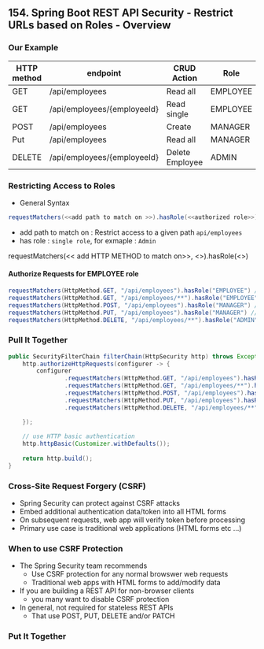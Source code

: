 ## 154. Spring Boot REST API Security - Restrict URLs based on Roles - Overview

### Our Example 
| HTTP method | endpoint                    | CRUD Action     | Role     |
|-------------|-----------------------------|-----------------|----------|
| GET         | /api/employees              | Read all        | EMPLOYEE |
| GET         | /api/employees/{employeeId} | Read single     | EMPLOYEE |
| POST        | /api/employees              | Create          | MANAGER  |
| Put         | /api/employees              | Read all        | MANAGER  |
| DELETE      | /api/employees/{employeeId} | Delete Employee | ADMIN    | 


### Restricting Access to Roles 
* General Syntax
```java
requestMatchers(<<add path to match on >>).hasRole(<<authorized role>>)
```
* add path  to match on : Restrict access to a given path `api/employees`
* has role : `single role`, for exmaple : `Admin`

requestMatchers(<< add HTTP METHOD to match on>>, <<add path to match on >>).hasRole(<<authorized role>>)

#### Authorize Requests for EMPLOYEE role 
```java
requestMatchers(HttpMethod.GET, "/api/employees").hasRole("EMPLOYEE") // READ all employees 
requestMatchers(HttpMethod.GET, "/api/employees/**").hasRole("EMPLOYEE") // read a single employee
requestMatchers(HttpMethod.POST, "/api/employees").hasRole("MANAGER") // add an employee 
requestMatchers(HttpMethod.PUT, "/api/employees").hasRole("MANAGER") // update an employee 
requestMatchers(HttpMethod.DELETE, "/api/employees/**").hasRole("ADMIN") // has role admin
```

### Pull It Together 
```java
public SecurityFilterChain filterChain(HttpSecurity http) throws Exception {
    http.authorizeHttpRequests(configurer -> {
        configurer
                .requestMatchers(HttpMethod.GET, "/api/employees").hasRole("EMPLOYEE") // READ all employees 
                .requestMatchers(HttpMethod.GET, "/api/employees/**").hasRole("EMPLOYEE") // read a single employee
                .requestMatchers(HttpMethod.POST, "/api/employees").hasRole("MANAGER") // add an employee 
                .requestMatchers(HttpMethod.PUT, "/api/employees").hasRole("MANAGER") // update an employee 
                .requestMatchers(HttpMethod.DELETE, "/api/employees/**").hasRole("ADMIN"); // has role admin

    });
    
    // use HTTP basic authentication 
    http.httpBasic(Customizer.withDefaults()); 
    
    return http.build(); 
}
```

### Cross-Site Request Forgery (CSRF)
* Spring Security can protect against CSRF attacks 
* Embed additional authentication data/token into all HTML forms 
* On subsequent requests, web app will verify token before processing 
* Primary use case is traditional web applications (HTML forms etc ...) 

### When to use CSRF Protection 
* The Spring Security team recommends 
  * Use CSRF protection for any normal browswer web requests 
  * Traditional web apps with HTML forms to add/modify data
* If you are building a REST API for non-browser clients 
  * you many want to disable CSRF protection 
* In general, not required for stateless REST APIs
  * That use  POST, PUT, DELETE and/or PATCH

### Put It Together 
 

